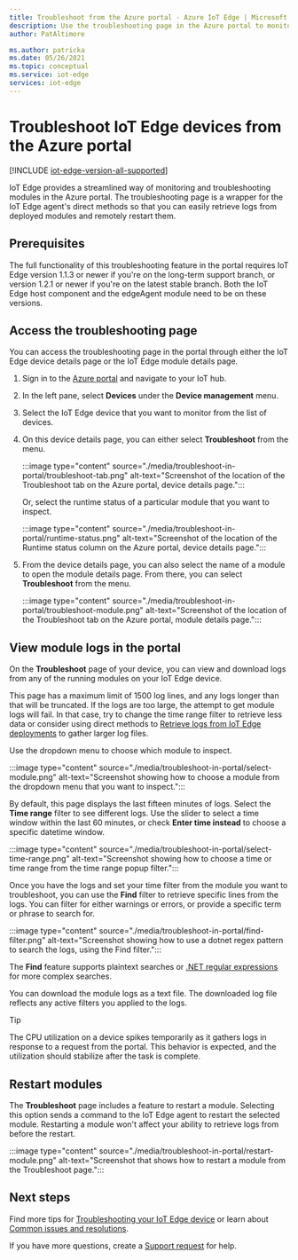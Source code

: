 ```yaml
---
title: Troubleshoot from the Azure portal - Azure IoT Edge | Microsoft Docs 
description: Use the troubleshooting page in the Azure portal to monitor IoT Edge devices and modules
author: PatAltimore

ms.author: patricka
ms.date: 05/26/2021
ms.topic: conceptual
ms.service: iot-edge
services: iot-edge
---
```


# Troubleshoot IoT Edge devices from the Azure portal

[!INCLUDE [iot-edge-version-all-supported](includes/iot-edge-version-all-supported.md)]

IoT Edge provides a streamlined way of monitoring and troubleshooting modules in the Azure portal. The troubleshooting page is a wrapper for the IoT Edge agent's direct methods so that you can easily retrieve logs from deployed modules and remotely restart them.

## Prerequisites

The full functionality of this troubleshooting feature in the portal requires IoT Edge version 1.1.3 or newer if you're on the long-term support branch, or version 1.2.1 or newer if you're on the latest stable branch. Both the IoT Edge host component and the edgeAgent module need to be on these versions.

## Access the troubleshooting page

You can access the troubleshooting page in the portal through either the IoT Edge device details page or the IoT Edge module details page.

1. Sign in to the [Azure portal](https://portal.azure.com) and navigate to your IoT hub.

1. In the left pane, select **Devices** under the **Device management** menu.

1. Select the IoT Edge device that you want to monitor from the list of devices.

1. On this device details page, you can either select **Troubleshoot** from the menu.

   :::image type="content" source="./media/troubleshoot-in-portal/troubleshoot-tab.png" alt-text="Screenshot of the location of the Troubleshoot tab on the Azure portal, device details page.":::

   Or, select the runtime status of a particular module that you want to inspect.

   :::image type="content" source="./media/troubleshoot-in-portal/runtime-status.png" alt-text="Screenshot of the location of the Runtime status column on the Azure portal, device details page.":::

1. From the device details page, you can also select the name of a module to open the module details page. From there, you can select **Troubleshoot** from the menu.

   :::image type="content" source="./media/troubleshoot-in-portal/troubleshoot-module.png" alt-text="Screenshot of the location of the Troubleshoot tab on the Azure portal, module details page.":::

## View module logs in the portal

On the **Troubleshoot** page of your device, you can view and download logs from any of the running modules on your IoT Edge device.

This page has a maximum limit of 1500 log lines, and any logs longer than that will be truncated. If the logs are too large, the attempt to get module logs will fail. In that case, try to change the time range filter to retrieve less data or consider using direct methods to [Retrieve logs from IoT Edge deployments](how-to-retrieve-iot-edge-logs.md) to gather larger log files.

Use the dropdown menu to choose which module to inspect.

:::image type="content" source="./media/troubleshoot-in-portal/select-module.png" alt-text="Screenshot showing how to choose a module from the dropdown menu that you want to inspect.":::

By default, this page displays the last fifteen minutes of logs. Select the **Time range** filter to see different logs. Use the slider to select a time window within the last 60 minutes, or check **Enter time instead** to choose a specific datetime window.

:::image type="content" source="./media/troubleshoot-in-portal/select-time-range.png" alt-text="Screenshot showing how to choose a time or time range from the time range popup filter.":::

Once you have the logs and set your time filter from the module you want to troubleshoot, you can use the **Find** filter to retrieve specific lines from the logs. You can filter for either warnings or errors, or provide a specific term or phrase to search for. 

:::image type="content" source="./media/troubleshoot-in-portal/find-filter.png" alt-text="Screenshot showing how to use a dotnet regex pattern to search the logs, using the Find filter.":::

The **Find** feature supports plaintext searches or [.NET regular expressions](/dotnet/standard/base-types/regular-expression-language-quick-reference) for more complex searches.

You can download the module logs as a text file. The downloaded log file reflects any active filters you applied to the logs.

>[!TIP]
>The CPU utilization on a device spikes temporarily as it gathers logs in response to a request from the portal. This behavior is expected, and the utilization should stabilize after the task is complete.

## Restart modules

The **Troubleshoot** page includes a feature to restart a module. Selecting this option sends a command to the IoT Edge agent to restart the selected module. Restarting a module won't affect your ability to retrieve logs from before the restart.

:::image type="content" source="./media/troubleshoot-in-portal/restart-module.png" alt-text="Screenshot that shows how to restart a module from the Troubleshoot page.":::

## Next steps

Find more tips for [Troubleshooting your IoT Edge device](troubleshoot.md) or learn about [Common issues and resolutions](troubleshoot-common-errors.md). 

If you have more questions, create a [Support request](https://portal.azure.com/#create/Microsoft.Support) for help.
